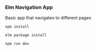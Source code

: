 
### Elm Navigation App

Basic app that navigates to different pages

`npm install`

`elm package install`

`npm run dev`
